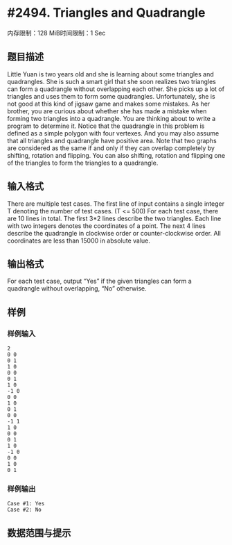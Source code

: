 # #2494. Triangles and Quadrangle

内存限制：128 MiB时间限制：1 Sec

## 题目描述

  Little Yuan is two years old and she is learning about some triangles and quadrangles. She is such a smart girl that she soon realizes two triangles can form a quadrangle without overlapping each other. She picks up a lot of triangles and uses them to form some quadrangles. Unfortunately, she is not good at this kind of jigsaw game and makes some mistakes.
  As her brother, you are curious about whether she has made a mistake when forming two triangles into a quadrangle. You are thinking about to write a program to determine it.
  Notice that the quadrangle in this problem is defined as a simple polygon with four vertexes. And you may also assume that all triangles and quadrangle have positive area.
  Note that two graphs are considered as the same if and only if they can overlap completely by shifting, rotation and flipping. You can also shifting, rotation and flipping one of the triangles to form the triangles to a quadrangle.

 

## 输入格式

  There are multiple test cases. The first line of input contains a single integer T denoting the number of test cases. (T <= 500)
  For each test case, there are 10 lines in total.
  The first 3*2 lines describe the two triangles. Each line with two integers denotes the coordinates of a point.
  The next 4 lines describe the quadrangle in clockwise order or counter-clockwise order.
  All coordinates are less than 15000 in absolute value.

## 输出格式

  For each test case, output &ldquo;Yes&rdquo; if the given triangles can form a quadrangle without overlapping, &ldquo;No&rdquo; otherwise.

## 样例

### 样例输入

    
    2
    0 0
    0 1
    1 0
    0 0
    0 1
    1 0
    -1 0
    0 0
    1 0
    0 1
    0 0
    -1 1
    1 0
    0 0
    0 1
    1 0
    -1 0
    0 0
    1 0
    0 1
     
    
     
    
    
    

### 样例输出

    
    Case #1: Yes
    Case #2: No
    
    

## 数据范围与提示
